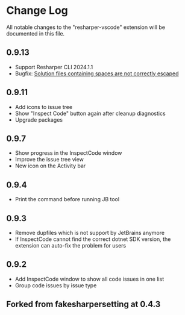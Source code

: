 # Change Log

All notable changes to the "resharper-vscode" extension will be documented in this file.

## 0.9.13
* Support Resharper CLI 2024.1.1
* Bugfix: [Solution files containing spaces are not correctly escaped](https://github.com/resharper-community/resharper-vscode/issues/2)

## 0.9.11
* Add icons to issue tree
* Show "Inspect Code" button again after cleanup diagnostics
* Upgrade packages

## 0.9.7
* Show progress in the InspectCode window
* Improve the issue tree view
* New icon on the Activity bar

## 0.9.4
* Print the command before running JB tool

## 0.9.3
* Remove dupfiles which is not support by JetBrains anymore
* If InspectCode cannot find the correct dotnet SDK version, the extension can auto-fix the problem for users

## 0.9.2
* Add InspectCode window to show all code issues in one list
* Group code issues by issue type

## Forked from fakesharpersetting at 0.4.3
